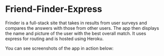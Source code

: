 # Friend-Finder-Express

Frinder is a full-stack site that takes in results from user surveys and compares the answers with those from other users. The app then displays the name and picture of the user with the best overall match. It uses express for routing and is hosted using Heroku.

You can see screenshots of the app in action below:
